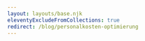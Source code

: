 ```yaml
---
layout: layouts/base.njk
eleventyExcludeFromCollections: true
redirect: /blog/personalkosten-optimierung
---
```

